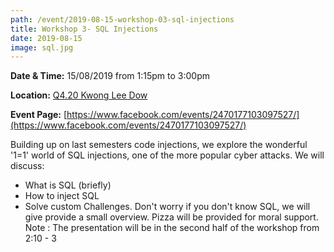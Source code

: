 ```yaml
---
path: /event/2019-08-15-workshop-03-sql-injections
title: Workshop 3- SQL Injections
date: 2019-08-15
image: sql.jpg
---
```


**Date & Time:** 15/08/2019 from 1:15pm to 3:00pm

**Location:** [Q4.20 Kwong Lee Dow](https://maps.unimelb.edu.au/parkville/building/263)

**Event Page:** [https://www.facebook.com/events/2470177103097527/](https://www.facebook.com/events/2470177103097527/)


Building up on last semesters code injections, we explore the wonderful '1=1' world of SQL injections, one of the more popular cyber attacks. 
We will discuss:
- What is SQL (briefly)
- How to inject SQL
- Solve custom Challenges.
Don't worry if you don't know SQL, we will give provide a small overview.
Pizza will be provided for moral support.
Note : The presentation will be in the second half of the workshop from 2:10 - 3